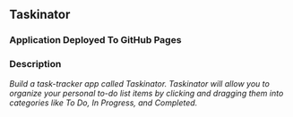 ## Taskinator

### Application Deployed To GitHub Pages 


### Description 

*Build a task-tracker app called Taskinator. Taskinator will allow you to organize your personal to-do list items by clicking and dragging them into categories like To Do, In Progress, and Completed.*